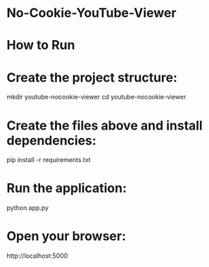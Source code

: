 # No-Cookie-YouTube-Viewer

# How to Run
  # Create the project structure:
  mkdir youtube-nocookie-viewer
  cd youtube-nocookie-viewer

# Create the files above and install dependencies:
pip install -r requirements.txt

# Run the application:
python app.py

# Open your browser:
http://localhost:5000
